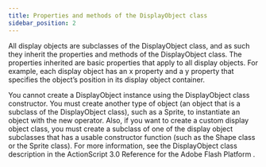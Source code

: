 ```yaml
---
title: Properties and methods of the DisplayObject class
sidebar_position: 2
---
```


All display objects are subclasses of the DisplayObject class, and as such they inherit the properties and methods of the DisplayObject class. The properties inherited are basic properties that apply to all display objects. For example, each display object has an x property and a y property that specifies the object’s position in its display object container.

You cannot create a DisplayObject instance using the DisplayObject class constructor. You must create another type of object (an object that is a subclass of the DisplayObject class), such as a Sprite, to instantiate an object with the new operator. Also, if you want to create a custom display object class, you must create a subclass of one of the display object subclasses that has a usable constructor function (such as the Shape class or the Sprite class). For more information, see the DisplayObject class description in the ActionScript 3.0 Reference for the Adobe Flash Platform .
